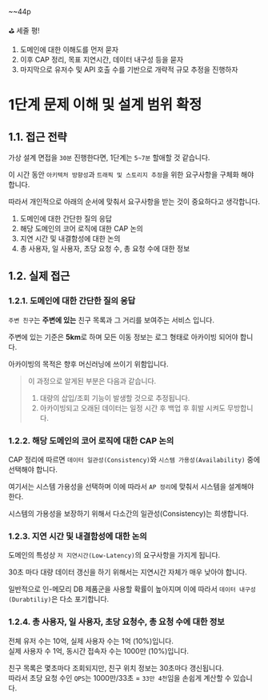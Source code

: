 ~~44p

⛳️ 세줄 평!

1. 도메인에 대한 이해도를 먼저 묻자
2. 이후 CAP 정리, 목표 지연시간, 데이터 내구성 등을 묻자
3. 마지막으로 유저수 및 API 호출 수를 기반으로 개략적 규모 추정을 진행하자

# 1단계 문제 이해 및 설계 범위 확정

## 1.1. 접근 전략

가상 설계 면접을 `30분` 진행한다면, 1단계는 `5~7분` 할애할 것 같습니다.

이 시간 동안 `아키텍처 방향성`과 `트래픽 및 스토리지 추정`을 위한 요구사항을 구체화 해야 합니다.

따라서 개인적으로 아래의 순서에 맞춰서 요구사항을 받는 것이 중요하다고 생각합니다.

1. 도메인에 대한 간단한 질의 응답
2. 해당 도메인의 코어 로직에 대한 CAP 논의
3. 지연 시간 및 내결함성에 대한 논의
4. 총 사용자, 일 사용자, 초당 요청 수, 총 요청 수에 대한 정보

## 1.2. 실제 접근

### 1.2.1. 도메인에 대한 간단한 질의 응답

`주변 친구`는 **주변에 있는** 친구 목록과 그 거리를 보여주는 서비스 입니다. <br>

주변에 있는 기준은 **5km**로 하며 모든 이동 정보는 로그 형태로 아카이빙 되어야 합니다.

아카이빙의 목적은 향후 머신러닝에 쓰이기 위함입니다.

> 이 과정으로 알게된 부분은 다음과 같습니다. <br>
> 1. 대량의 삽입/조회 기능이 발생할 것으로 추정됩니다.
> 2. 아카이빙되고 오래된 데이터는 일정 시간 후 백업 후 휘발 시켜도 무방합니다.

### 1.2.2. 해당 도메인의 코어 로직에 대한 CAP 논의

CAP 정리에 따르면 `데이터 일관성(Consistency)`와 `시스템 가용성(Availability)` 중에 선택해야 합니다.

여기서는 시스템 가용성을 선택하며 이에 따라서 `AP 정리`에 맞춰서 시스템을 설계해야 한다.

시스템의 가용성을 보장하기 위해서 다소간의 일관성(Consistency)는 희생합니다.

### 1.2.3. 지연 시간 및 내결함성에 대한 논의

도메인의 특성상 `저 지연시간(Low-Latency)`의 요구사항을 가지게 됩니다. <br>

30초 마다 대량 데이터 갱신을 하기 위해서는 지연시간 자체가 매우 낮아야 합니다. <br>

일반적으로 인-메모리 DB 제품군을 사용할 확률이 높아지며 이에 따라서 `데이터 내구성(Durabtiliy)`은 다소 포기합니다.


### 1.2.4. 총 사용자, 일 사용자, 초당 요청수, 총 요청 수에 대한 정보

전체 유저 수는 10억, 실제 사용자 수는 1억 (10%)입니다. <br>
실제 사용자 수 1억, 동시간 접속자 수는 1000만 (10%)입니다.

친구 목록은 몇초마다 조회되지만, 친구 위치 정보는 30초마다 갱신됩니다. <br>
따라서 초당 요청 수인 `QPS`는 1000만/33초 = `33만 4천`임을 손쉽게 계산할 수 있습니다.